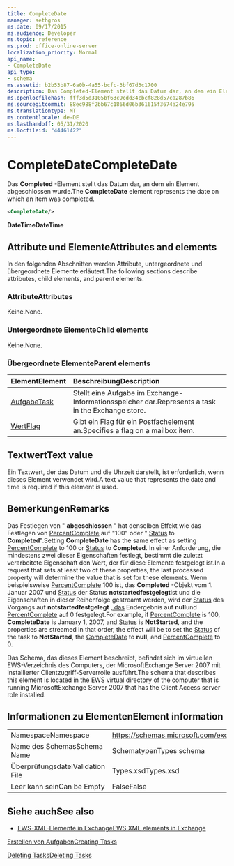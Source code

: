```yaml
---
title: CompleteDate
manager: sethgros
ms.date: 09/17/2015
ms.audience: Developer
ms.topic: reference
ms.prod: office-online-server
localization_priority: Normal
api_name:
- CompleteDate
api_type:
- schema
ms.assetid: b2b53b87-6a0b-4a55-bcfc-3bf67d3c1700
description: Das Completed-Element stellt das Datum dar, an dem ein Element abgeschlossen wurde.
ms.openlocfilehash: fff3d5d3105bf63c9cdd34cbcf828d57ca287b86
ms.sourcegitcommit: 88ec988f2bb67c1866d06b361615f3674a24e795
ms.translationtype: MT
ms.contentlocale: de-DE
ms.lasthandoff: 05/31/2020
ms.locfileid: "44461422"
---
```

# <a name="completedate"></a><span data-ttu-id="d7b76-103">CompleteDate</span><span class="sxs-lookup"><span data-stu-id="d7b76-103">CompleteDate</span></span>

<span data-ttu-id="d7b76-104">Das **Completed** -Element stellt das Datum dar, an dem ein Element abgeschlossen wurde.</span><span class="sxs-lookup"><span data-stu-id="d7b76-104">The **CompleteDate** element represents the date on which an item was completed.</span></span> 
  
```xml
<CompleteDate/>
```

 <span data-ttu-id="d7b76-105">**DateTime**</span><span class="sxs-lookup"><span data-stu-id="d7b76-105">**DateTime**</span></span>
## <a name="attributes-and-elements"></a><span data-ttu-id="d7b76-106">Attribute und Elemente</span><span class="sxs-lookup"><span data-stu-id="d7b76-106">Attributes and elements</span></span>

<span data-ttu-id="d7b76-107">In den folgenden Abschnitten werden Attribute, untergeordnete und übergeordnete Elemente erläutert.</span><span class="sxs-lookup"><span data-stu-id="d7b76-107">The following sections describe attributes, child elements, and parent elements.</span></span>
  
### <a name="attributes"></a><span data-ttu-id="d7b76-108">Attribute</span><span class="sxs-lookup"><span data-stu-id="d7b76-108">Attributes</span></span>

<span data-ttu-id="d7b76-109">Keine.</span><span class="sxs-lookup"><span data-stu-id="d7b76-109">None.</span></span>
  
### <a name="child-elements"></a><span data-ttu-id="d7b76-110">Untergeordnete Elemente</span><span class="sxs-lookup"><span data-stu-id="d7b76-110">Child elements</span></span>

<span data-ttu-id="d7b76-111">Keine.</span><span class="sxs-lookup"><span data-stu-id="d7b76-111">None.</span></span>
  
### <a name="parent-elements"></a><span data-ttu-id="d7b76-112">Übergeordnete Elemente</span><span class="sxs-lookup"><span data-stu-id="d7b76-112">Parent elements</span></span>

|<span data-ttu-id="d7b76-113">**Element**</span><span class="sxs-lookup"><span data-stu-id="d7b76-113">**Element**</span></span>|<span data-ttu-id="d7b76-114">**Beschreibung**</span><span class="sxs-lookup"><span data-stu-id="d7b76-114">**Description**</span></span>|
|:-----|:-----|
|[<span data-ttu-id="d7b76-115">Aufgabe</span><span class="sxs-lookup"><span data-stu-id="d7b76-115">Task</span></span>](task.md) <br/> |<span data-ttu-id="d7b76-116">Stellt eine Aufgabe im Exchange-Informationsspeicher dar.</span><span class="sxs-lookup"><span data-stu-id="d7b76-116">Represents a task in the Exchange store.</span></span>  <br/> |
|[<span data-ttu-id="d7b76-117">Wert</span><span class="sxs-lookup"><span data-stu-id="d7b76-117">Flag</span></span>](flag.md) <br/> |<span data-ttu-id="d7b76-118">Gibt ein Flag für ein Postfachelement an.</span><span class="sxs-lookup"><span data-stu-id="d7b76-118">Specifies a flag on a mailbox item.</span></span>  <br/> |
   
## <a name="text-value"></a><span data-ttu-id="d7b76-119">Textwert</span><span class="sxs-lookup"><span data-stu-id="d7b76-119">Text value</span></span>

<span data-ttu-id="d7b76-120">Ein Textwert, der das Datum und die Uhrzeit darstellt, ist erforderlich, wenn dieses Element verwendet wird.</span><span class="sxs-lookup"><span data-stu-id="d7b76-120">A text value that represents the date and time is required if this element is used.</span></span>
  
## <a name="remarks"></a><span data-ttu-id="d7b76-121">Bemerkungen</span><span class="sxs-lookup"><span data-stu-id="d7b76-121">Remarks</span></span>

<span data-ttu-id="d7b76-122">Das Festlegen von " **abgeschlossen** " hat denselben Effekt wie das Festlegen von [PercentComplete](percentcomplete.md) auf "100" oder " [Status](status.md) to **Completed**".</span><span class="sxs-lookup"><span data-stu-id="d7b76-122">Setting **CompleteDate** has the same effect as setting [PercentComplete](percentcomplete.md) to 100 or [Status](status.md) to **Completed**.</span></span> <span data-ttu-id="d7b76-123">In einer Anforderung, die mindestens zwei dieser Eigenschaften festlegt, bestimmt die zuletzt verarbeitete Eigenschaft den Wert, der für diese Elemente festgelegt ist.</span><span class="sxs-lookup"><span data-stu-id="d7b76-123">In a request that sets at least two of these properties, the last processed property will determine the value that is set for these elements.</span></span> <span data-ttu-id="d7b76-124">Wenn beispielsweise [PercentComplete](percentcomplete.md) 100 ist, das **Completed** -Objekt vom 1. Januar 2007 und [Status](status.md) der Status **notstartedfestgelegt**ist und die Eigenschaften in dieser Reihenfolge gestreamt werden, wird der [Status](status.md) des Vorgangs auf **notstartedfestgelegt** [, das](completedate.md) Endergebnis auf **null**und [PercentComplete](percentcomplete.md) auf 0 festgelegt.</span><span class="sxs-lookup"><span data-stu-id="d7b76-124">For example, if [PercentComplete](percentcomplete.md) is 100, **CompleteDate** is January 1, 2007, and [Status](status.md) is **NotStarted**, and the properties are streamed in that order, the effect will be to set the [Status](status.md) of the task to **NotStarted**, the [CompleteDate](completedate.md) to **null**, and [PercentComplete](percentcomplete.md) to 0.</span></span> 
  
<span data-ttu-id="d7b76-125">Das Schema, das dieses Element beschreibt, befindet sich im virtuellen EWS-Verzeichnis des Computers, der MicrosoftExchange Server 2007 mit installierter Clientzugriff-Serverrolle ausführt.</span><span class="sxs-lookup"><span data-stu-id="d7b76-125">The schema that describes this element is located in the EWS virtual directory of the computer that is running MicrosoftExchange Server 2007 that has the Client Access server role installed.</span></span>
  
## <a name="element-information"></a><span data-ttu-id="d7b76-126">Informationen zu Elementen</span><span class="sxs-lookup"><span data-stu-id="d7b76-126">Element information</span></span>

|||
|:-----|:-----|
|<span data-ttu-id="d7b76-127">Namespace</span><span class="sxs-lookup"><span data-stu-id="d7b76-127">Namespace</span></span>  <br/> |https://schemas.microsoft.com/exchange/services/2006/types  <br/> |
|<span data-ttu-id="d7b76-128">Name des Schemas</span><span class="sxs-lookup"><span data-stu-id="d7b76-128">Schema Name</span></span>  <br/> |<span data-ttu-id="d7b76-129">Schematypen</span><span class="sxs-lookup"><span data-stu-id="d7b76-129">Types schema</span></span>  <br/> |
|<span data-ttu-id="d7b76-130">Überprüfungsdatei</span><span class="sxs-lookup"><span data-stu-id="d7b76-130">Validation File</span></span>  <br/> |<span data-ttu-id="d7b76-131">Types.xsd</span><span class="sxs-lookup"><span data-stu-id="d7b76-131">Types.xsd</span></span>  <br/> |
|<span data-ttu-id="d7b76-132">Leer kann sein</span><span class="sxs-lookup"><span data-stu-id="d7b76-132">Can be Empty</span></span>  <br/> |<span data-ttu-id="d7b76-133">False</span><span class="sxs-lookup"><span data-stu-id="d7b76-133">False</span></span>  <br/> |
   
## <a name="see-also"></a><span data-ttu-id="d7b76-134">Siehe auch</span><span class="sxs-lookup"><span data-stu-id="d7b76-134">See also</span></span>



- [<span data-ttu-id="d7b76-135">EWS-XML-Elemente in Exchange</span><span class="sxs-lookup"><span data-stu-id="d7b76-135">EWS XML elements in Exchange</span></span>](ews-xml-elements-in-exchange.md)


[<span data-ttu-id="d7b76-136">Erstellen von Aufgaben</span><span class="sxs-lookup"><span data-stu-id="d7b76-136">Creating Tasks</span></span>](https://msdn.microsoft.com/library/0ef97334-e8a0-4f67-a23a-dd9e2bbad49f%28Office.15%29.aspx)
  
[<span data-ttu-id="d7b76-137">Deleting Tasks</span><span class="sxs-lookup"><span data-stu-id="d7b76-137">Deleting Tasks</span></span>](https://msdn.microsoft.com/library/a3d7e25f-8a35-4901-b1d9-d31f418ab340%28Office.15%29.aspx)

